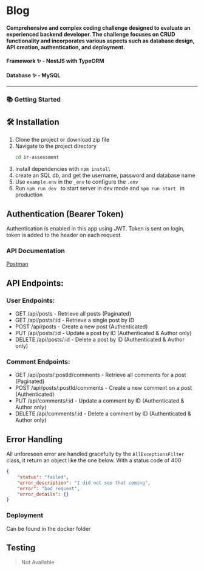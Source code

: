 # Blog
#### Comprehensive and complex coding challenge designed to evaluate an experienced backend developer. The challenge focuses on CRUD functionality and incorporates various aspects such as database design, API creation, authentication, and deployment.

#### Framework ✨ - NestJS with TypeORM
#### Database ✨ - MySQL
---

### 📚 Getting Started

## 🛠️ Installation
1. Clone the project or download zip file
2. Navigate to the project directory
   ```bash
   cd ir-assessment
   ```
3. Install dependencies with ``` npm install ```
4. create an SQL db, and get the username, password and database name
5. Use ```example.env``` in the ```_env``` to configure the ```.env``` 
6. Run ```npm run dev ``` to start server in dev mode and ```npm run start ``` in production


## Authentication (Bearer Token)
Authentication is enabled in this app using JWT.
Token is sent on login, token is added to the header on each request.
### API Documentation
[Postman](https://app.getpostman.com/join-team?invite_code=5dd65c35c25144d305a91b9154cbf33d)

## API Endpoints:

### User Endpoints:
- GET /api/posts - Retrieve all posts (Paginated)
- GET /api/posts/:id - Retrieve a single post by ID
- POST /api/posts - Create a new post (Authenticated)
- PUT /api/posts/:id - Update a post by ID (Authenticated & Author only)
- DELETE /api/posts/:id - Delete a post by ID (Authenticated & Author only)

### Comment Endpoints:

- GET /api/posts/:postId/comments - Retrieve all comments for a post (Paginated)
- POST /api/posts/:postId/comments - Create a new comment on a post (Authenticated)
- PUT /api/comments/:id - Update a comment by ID (Authenticated & Author only)
- DELETE /api/comments/:id - Delete a comment by ID (Authenticated & Author only)

## Error Handling
All unforeseen error are handled gracefully by the ```AllExceptionsFilter``` class, it return an object like the one below. With a status code of 400

```JSON
{
    "status": "failed",
    "error_description": "I did not see that coming",
    "error": "bad_request",
    "error_details": {}
}
```

###  Deployment
Can be found in the docker folder

## Testing
> Not Available
```